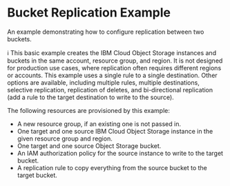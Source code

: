 # Bucket Replication Example

An example demonstrating how to configure replication between two buckets.

:information_source: This basic example creates the IBM Cloud Object Storage instances and buckets in the same account, resource group, and region. It is not designed for production use cases, where replication often requires different regions or accounts. This example uses a single rule to a single destination. Other options are available, including multiple rules, multiple destinations, selective replication, replication of deletes, and bi-directional replication (add a rule to the target destination to write to the source).

The following resources are provisioned by this example:

- A new resource group, if an existing one is not passed in.
- One target and one source IBM Cloud Object Storage instance in the given resource group and region.
- One target and one source Object Storage bucket.
- An IAM authorization policy for the source instance to write to the target bucket.
- A replication rule to copy everything from the source bucket to the target bucket.
